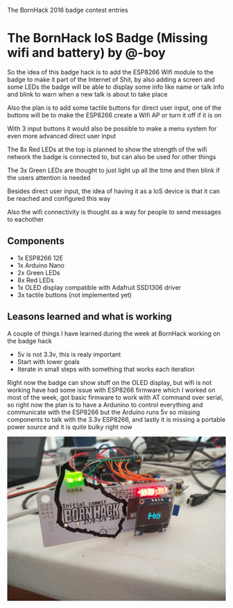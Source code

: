 The BornHack 2016 badge contest entries

# The BornHack IoS Badge (Missing wifi and battery) by @-boy
So the idea of this badge hack is to add the ESP8266 Wifi module to the badge to make it part of the Internet of Shit, by also adding a screen and some LEDs the badge will be able to display some info like name or talk info and blink to warn when a new talk is about to take place

Also the plan is to add some tactile buttons for direct user input, one of the buttons will be to make the ESP8266 create a Wifi AP or turn it off if it is on

With 3 input buttons it would also be possible to make a menu system for even more advanced direct user input

The 8x Red LEDs at the top is planned to show the strength of the wifi network the badge is connected to, but can also be used for other things

The 3x Green LEDs are thought to just light up all the time and then blink if the users attention is needed

Besides direct user input, the idea of having it as a IoS device is that it can be reached and configured this way

Also the wifi connectivity is thought as a way for people to send messages to eachother

## Components

* 1x ESP8266 12E
* 1x Arduino Nano
* 2x Green LEDs
* 8x Red LEDs
* 1x OLED display compatible with Adafruit SSD1306 driver
* 3x tactile buttons (not implemented yet)

## Leasons learned and what is working
A couple of things I have learned during the week at BornHack working on the badge hack

* 5v is not 3.3v, this is realy important
* Start with lower goals
* Iterate in small steps with something that works each iteration

Right now the badge can show stuff on the OLED display, but wifi is not working have had some issue with ESP8266 firmware which I worked on most of the week, got basic firmware to work with AT command over serial, so right now the plan is to have a Ardunino to control everything and communicate with the ESP8266 but the Arduino runs 5v so missing components to talk with the 3.3v ESP8266, and lastly it is missing a portable power source and it is quite bulky right now

![The BornHack IoS Badge](https://github.com/at-boy/badge2016/blob/master/images/at-boy/IMG_20160902_184946.jpg "The BornHack IoS Badge")
